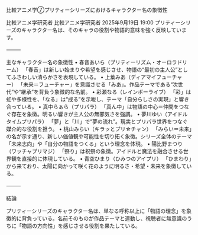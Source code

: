 比較アニメ学⑦プリティーシリーズにおけるキャラクター名の象徴性


比較アニメ学研究者
比較アニメ学研究者
2025年9月19日 19:00
プリティーシリーズのキャラクター名は、そのキャラの役割や物語的意味を強く反映しています。

⸻

主なキャラクター名の象徴性
• 春音あいら（プリティーリズム・オーロラドリーム）
「春音」は新しい始まりや希望を感じさせ、物語の“最初の主人公”としてふさわしい清らかさを表現している。
• 上葉みあ（ディアマイフューチャー）
「未来＝フューチャー」を意識させる「みあ」。作品テーマである“次世代”や“継承”を背負う象徴的な名前。
• 彩瀬なる（レインボーライブ）
「彩」は虹や多様性を、「なる」は“成る”を示唆し、テーマ「自分らしさの実現」と響き合っている。
• 真中らぁら（プリパラ）
「真ん中」は物語の中心＝仲間をつなぐ存在を象徴。明るい響きが主人公の無邪気さを強調。
• 夢川ゆい（アイドルタイムプリパラ）
「夢」と「川」で“夢の流れ”。現実とプリパラ世界をつなぐ媒介的な役割を担う。
• 桃山みらい（キラッとプリ☆チャン）
「みらい＝未来」の名が示す通り、新しい価値観や可能性を切り拓く象徴。シリーズ全体のテーマ「未来志向」や「自分の物語をつくる」という理念を体現。
• 陽比野まつり（ワッチャプリマジ）
「祭り」は祝祭の象徴。アイドルと魔法を融合させる世界観を直接的に体現している。
• 青空ひまり（ひみつのアイプリ）
「ひまわり」から来ており、太陽に向かって咲く花のように明るさ・希望・未来を象徴している。

⸻

結論

プリティーシリーズのキャラクター名は、単なる呼称以上に「物語の理念」を象徴的に背負っている。名前そのものが作品テーマと連動し、視聴者に無意識のうちに「物語の方向性」を感じさせる役割を果たしている。
